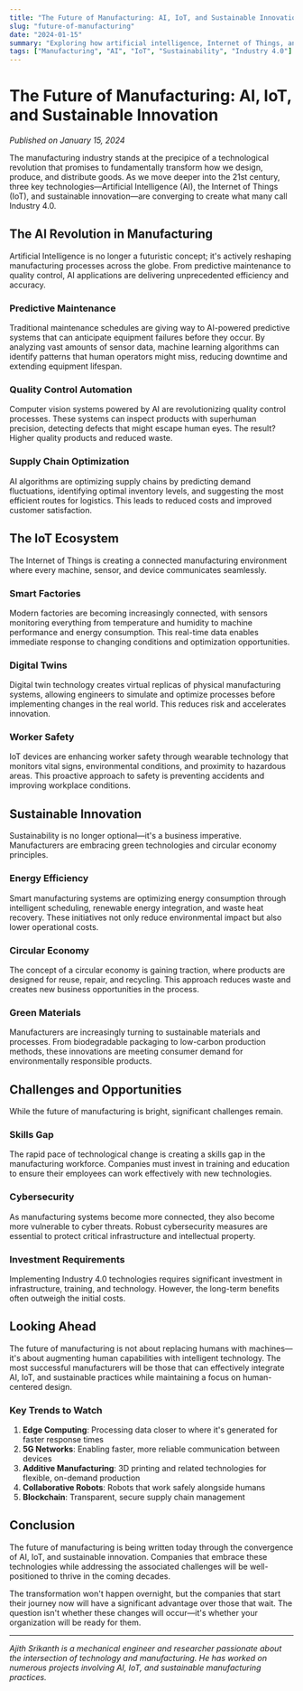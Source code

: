 ```yaml
---
title: "The Future of Manufacturing: AI, IoT, and Sustainable Innovation"
slug: "future-of-manufacturing"
date: "2024-01-15"
summary: "Exploring how artificial intelligence, Internet of Things, and sustainable practices are reshaping the manufacturing landscape for the 21st century."
tags: ["Manufacturing", "AI", "IoT", "Sustainability", "Industry 4.0"]
---
```


# The Future of Manufacturing: AI, IoT, and Sustainable Innovation

*Published on January 15, 2024*

The manufacturing industry stands at the precipice of a technological revolution that promises to fundamentally transform how we design, produce, and distribute goods. As we move deeper into the 21st century, three key technologies—Artificial Intelligence (AI), the Internet of Things (IoT), and sustainable innovation—are converging to create what many call Industry 4.0.

## The AI Revolution in Manufacturing

Artificial Intelligence is no longer a futuristic concept; it's actively reshaping manufacturing processes across the globe. From predictive maintenance to quality control, AI applications are delivering unprecedented efficiency and accuracy.

### Predictive Maintenance
Traditional maintenance schedules are giving way to AI-powered predictive systems that can anticipate equipment failures before they occur. By analyzing vast amounts of sensor data, machine learning algorithms can identify patterns that human operators might miss, reducing downtime and extending equipment lifespan.

### Quality Control Automation
Computer vision systems powered by AI are revolutionizing quality control processes. These systems can inspect products with superhuman precision, detecting defects that might escape human eyes. The result? Higher quality products and reduced waste.

### Supply Chain Optimization
AI algorithms are optimizing supply chains by predicting demand fluctuations, identifying optimal inventory levels, and suggesting the most efficient routes for logistics. This leads to reduced costs and improved customer satisfaction.

## The IoT Ecosystem

The Internet of Things is creating a connected manufacturing environment where every machine, sensor, and device communicates seamlessly.

### Smart Factories
Modern factories are becoming increasingly connected, with sensors monitoring everything from temperature and humidity to machine performance and energy consumption. This real-time data enables immediate response to changing conditions and optimization opportunities.

### Digital Twins
Digital twin technology creates virtual replicas of physical manufacturing systems, allowing engineers to simulate and optimize processes before implementing changes in the real world. This reduces risk and accelerates innovation.

### Worker Safety
IoT devices are enhancing worker safety through wearable technology that monitors vital signs, environmental conditions, and proximity to hazardous areas. This proactive approach to safety is preventing accidents and improving workplace conditions.

## Sustainable Innovation

Sustainability is no longer optional—it's a business imperative. Manufacturers are embracing green technologies and circular economy principles.

### Energy Efficiency
Smart manufacturing systems are optimizing energy consumption through intelligent scheduling, renewable energy integration, and waste heat recovery. These initiatives not only reduce environmental impact but also lower operational costs.

### Circular Economy
The concept of a circular economy is gaining traction, where products are designed for reuse, repair, and recycling. This approach reduces waste and creates new business opportunities in the process.

### Green Materials
Manufacturers are increasingly turning to sustainable materials and processes. From biodegradable packaging to low-carbon production methods, these innovations are meeting consumer demand for environmentally responsible products.

## Challenges and Opportunities

While the future of manufacturing is bright, significant challenges remain.

### Skills Gap
The rapid pace of technological change is creating a skills gap in the manufacturing workforce. Companies must invest in training and education to ensure their employees can work effectively with new technologies.

### Cybersecurity
As manufacturing systems become more connected, they also become more vulnerable to cyber threats. Robust cybersecurity measures are essential to protect critical infrastructure and intellectual property.

### Investment Requirements
Implementing Industry 4.0 technologies requires significant investment in infrastructure, training, and technology. However, the long-term benefits often outweigh the initial costs.

## Looking Ahead

The future of manufacturing is not about replacing humans with machines—it's about augmenting human capabilities with intelligent technology. The most successful manufacturers will be those that can effectively integrate AI, IoT, and sustainable practices while maintaining a focus on human-centered design.

### Key Trends to Watch

1. **Edge Computing**: Processing data closer to where it's generated for faster response times
2. **5G Networks**: Enabling faster, more reliable communication between devices
3. **Additive Manufacturing**: 3D printing and related technologies for flexible, on-demand production
4. **Collaborative Robots**: Robots that work safely alongside humans
5. **Blockchain**: Transparent, secure supply chain management

## Conclusion

The future of manufacturing is being written today through the convergence of AI, IoT, and sustainable innovation. Companies that embrace these technologies while addressing the associated challenges will be well-positioned to thrive in the coming decades.

The transformation won't happen overnight, but the companies that start their journey now will have a significant advantage over those that wait. The question isn't whether these changes will occur—it's whether your organization will be ready for them.

---

*Ajith Srikanth is a mechanical engineer and researcher passionate about the intersection of technology and manufacturing. He has worked on numerous projects involving AI, IoT, and sustainable manufacturing practices.*


